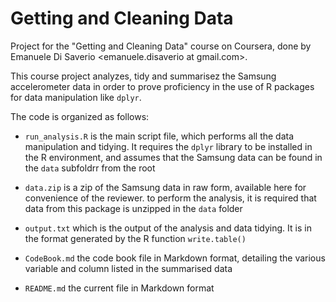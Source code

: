# Getting and Cleaning Data

Project for the "Getting and Cleaning Data" course on Coursera, done by
Emanuele Di Saverio <emanuele.disaverio at gmail.com>.

This course project analyzes, tidy and summarisez the Samsung accelerometer data in order to prove proficiency in the use of R packages for data manipulation like `dplyr`.

The code is organized as follows:

* `run_analysis.R` is the main script file, which performs all the data manipulation and tidying. It requires the `dplyr` library to be installed in the R environment, and assumes that the Samsung data can be found in the `data` subfoldrr from the root

* `data.zip` is a zip of the Samsung data in raw form, available here for convenience of the reviewer. to perform the analysis, it is required that data from this package is unzipped in the `data` folder

* `output.txt` which is the output of the analysis and data tidying. It is in the format generated by the R function `write.table()`

* `CodeBook.md` the code book file in Markdown format, detailing the various variable and column listed in the summarised data

* `README.md` the current file in Markdown format






 
